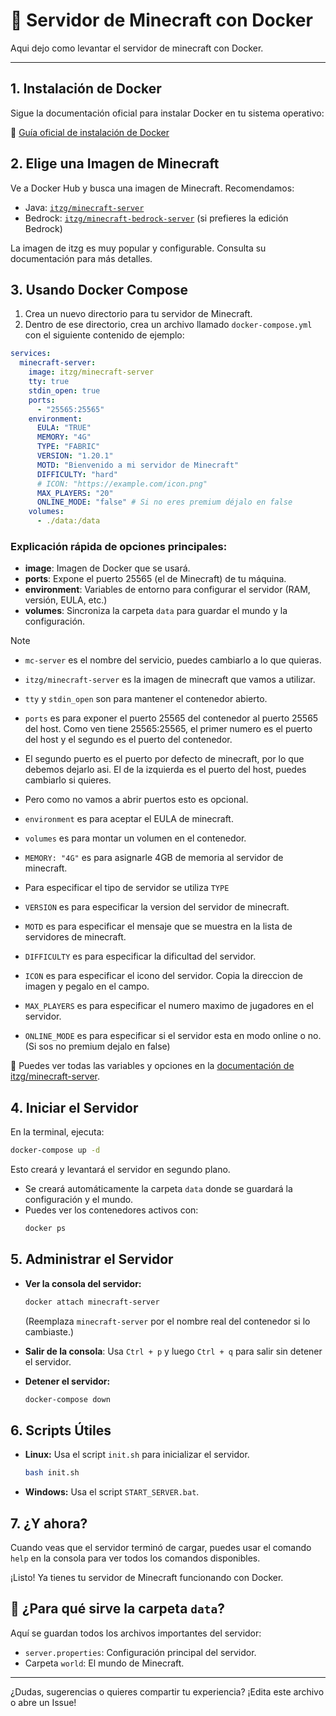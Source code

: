 # 🐳 Servidor de Minecraft con Docker

Aqui dejo como levantar el servidor de minecraft con Docker.

---

## 1. Instalación de Docker

Sigue la documentación oficial para instalar Docker en tu sistema operativo:

🔗 [Guía oficial de instalación de Docker](https://docs.docker.com/get-docker/)


## 2. Elige una Imagen de Minecraft

Ve a Docker Hub y busca una imagen de Minecraft. Recomendamos:

- Java: [`itzg/minecraft-server`](https://hub.docker.com/r/itzg/minecraft-server)
- Bedrock: [`itzg/minecraft-bedrock-server`](https://hub.docker.com/r/itzg/minecraft-bedrock-server) (si prefieres la edición Bedrock)

La imagen de itzg es muy popular y configurable. Consulta su documentación para más detalles.



## 3. Usando Docker Compose

1. Crea un nuevo directorio para tu servidor de Minecraft.
2. Dentro de ese directorio, crea un archivo llamado `docker-compose.yml` con el siguiente contenido de ejemplo:

```yaml
services:
  minecraft-server:
    image: itzg/minecraft-server
    tty: true
    stdin_open: true
    ports:
      - "25565:25565"
    environment:
      EULA: "TRUE"
      MEMORY: "4G"
      TYPE: "FABRIC"
      VERSION: "1.20.1"
      MOTD: "Bienvenido a mi servidor de Minecraft"
      DIFFICULTY: "hard"
      # ICON: "https://example.com/icon.png"
      MAX_PLAYERS: "20"
      ONLINE_MODE: "false" # Si no eres premium déjalo en false
    volumes:
      - ./data:/data
```

### Explicación rápida de opciones principales:

- **image**: Imagen de Docker que se usará.
- **ports**: Expone el puerto 25565 (el de Minecraft) de tu máquina.
- **environment**: Variables de entorno para configurar el servidor (RAM, versión, EULA, etc.)
- **volumes**: Sincroniza la carpeta `data` para guardar el mundo y la configuración.


>[!NOTE]
> - `mc-server` es el nombre del servicio, puedes cambiarlo a lo que quieras.
> - `itzg/minecraft-server` es la imagen de minecraft que vamos a utilizar.
> - `tty` y `stdin_open` son para mantener el contenedor abierto.
> - `ports` es para exponer el puerto 25565 del contenedor al puerto 25565 del host. Como ven tiene 25565:25565, el primer numero es el puerto del host y el segundo es el puerto del contenedor.
> - El segundo puerto es el puerto por defecto de minecraft, por lo que debemos dejarlo asi. El de la izquierda es el puerto del host, puedes cambiarlo si quieres.
> - Pero como no vamos a abrir puertos esto es opcional.
> - `environment` es para aceptar el EULA de minecraft.
> - `volumes` es para montar un volumen en el contenedor.
> 
> - `MEMORY: "4G"` es para asignarle 4GB de memoria al servidor de minecraft. 
> - Para especificar el tipo de servidor se utiliza `TYPE`
> - `VERSION` es para especificar la version del servidor de minecraft.
> - `MOTD` es para especificar el mensaje que se muestra en la lista de servidores de minecraft.
> - `DIFFICULTY` es para especificar la dificultad del servidor.
> - `ICON` es para especificar el icono del servidor. Copia la direccion de imagen y pegalo en el campo.
> - `MAX_PLAYERS` es para especificar el numero maximo de jugadores en el servidor.
> - `ONLINE_MODE` es para especificar si el servidor esta en modo online o no. (Si sos no premium dejalo en false)


📖 Puedes ver todas las variables y opciones en la [documentación de itzg/minecraft-server](https://github.com/itzg/docker-minecraft-server).


## 4. Iniciar el Servidor

En la terminal, ejecuta:

```sh
docker-compose up -d
```

Esto creará y levantará el servidor en segundo plano.

- Se creará automáticamente la carpeta `data` donde se guardará la configuración y el mundo.
- Puedes ver los contenedores activos con:
  ```sh
  docker ps
  ```

## 5. Administrar el Servidor

- **Ver la consola del servidor:**
  ```sh
  docker attach minecraft-server
  ```
  (Reemplaza `minecraft-server` por el nombre real del contenedor si lo cambiaste.)

- **Salir de la consola**: Usa `Ctrl + p` y luego `Ctrl + q` para salir sin detener el servidor.

- **Detener el servidor:**
  ```sh
  docker-compose down
  ```


## 6. Scripts Útiles

- **Linux:** Usa el script `init.sh` para inicializar el servidor.
  ```sh
  bash init.sh
  ```
- **Windows:** Usa el script `START_SERVER.bat`.


## 7. ¿Y ahora?

Cuando veas que el servidor terminó de cargar, puedes usar el comando `help` en la consola para ver todos los comandos disponibles.

¡Listo! Ya tienes tu servidor de Minecraft funcionando con Docker.

## 📂 ¿Para qué sirve la carpeta `data`?

Aquí se guardan todos los archivos importantes del servidor:

- `server.properties`: Configuración principal del servidor.
- Carpeta `world`: El mundo de Minecraft.

---

¿Dudas, sugerencias o quieres compartir tu experiencia? ¡Edita este archivo o abre un Issue!
